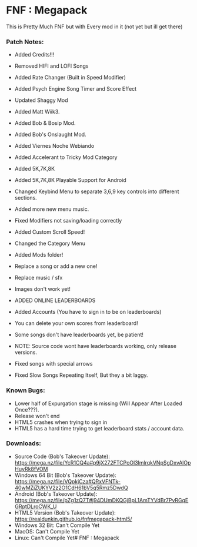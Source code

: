 # FNF : Megapack
This is Pretty Much FNF but with Every mod in it (not yet but ill get there)
### Patch Notes:
- Added Credits!!!
- Removed HIFI and LOFI Songs
- Added Rate Changer (Built in Speed Modifier)
- Added Psych Engine Song Timer and Score Effect
- Updated Shaggy Mod
- Added Matt Wiik3.
- Added Bob & Bosip Mod.
- Added Bob's Onslaught Mod.
- Added Viernes Noche Webiando
- Added Accelerant to Tricky Mod Category
- Added 5K,7K,8K
- Added 5K,7K,8K Playable Support for Android
- Changed Keybind Menu to separate 3,6,9 key controls into different sections.
- Added more new menu music.
- Fixed Modifiers not saving/loading correctly
- Added Custom Scroll Speed!
- Changed the Category Menu

- Added Mods folder!
- Replace a song or add a new one!
- Replace music / sfx
- Images don't work yet!

- ADDED ONLINE LEADERBOARDS
- Added Accounts (You have to sign in to be on leaderboards)
- You can delete your own scores from leaderboard!
- Some songs don't have leaderboards yet, be patient!
- NOTE: Source code wont have leaderboards working, only release versions.

- Fixed songs with special arrows
- Fixed Slow Songs Repeating Itself, But they a bit laggy.

### Known Bugs:
- Lower half of Expurgation stage is missing (Will Appear After Loaded Once???).
- Release won't end
- HTML5 crashes when trying to sign in
- HTML5 has a hard time trying to get leaderboard stats / account data. 

### Downloads:
- Source Code (Bob's Takeover Update):
https://mega.nz/file/YcR1CQ4a#p9jX272FTCPoOl3lmlrqkVNpSgDxvAlOpHuyRk8fVOM
- Windows 64 Bit (Bob's Takeover Update):
https://mega.nz/file/VQpkjCza#QRxVFNTk-40wMZjZUKYV2z2O1CdH61bV5q5Rmz5DwdQ
- Android (Bob's Takeover Update):
https://mega.nz/file/pZg1zQ7T#j94DUmDKQGjBpL1AmTYVdBr7PvRGqEGRptDLroCWK_U
- HTML5 Version (Bob's Takeover Update):
https://realdunkin.github.io/fnfmegapack-html5/
- Windows 32 Bit: Can't Compile Yet
- MacOS: Can't Compile Yet
- Linux: Can't Compile Yet# FNF : Megapack
